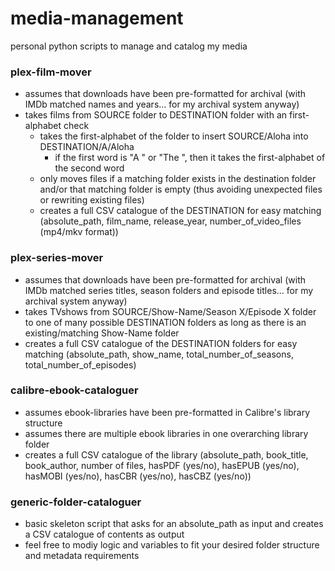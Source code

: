 # media-management
personal python scripts to manage and catalog my media

### plex-film-mover
- assumes that downloads have been pre-formatted for archival (with IMDb matched names and years... for my archival system anyway)
- takes films from SOURCE folder to DESTINATION folder with an first-alphabet check
  - takes the first-alphabet of the folder to insert SOURCE/Aloha into DESTINATION/A/Aloha
    - if the first word is "A " or "The ", then it takes the first-alphabet of the second word
  - only moves files if a matching folder exists in the destination folder and/or that matching folder is empty (thus avoiding unexpected files or rewriting existing files)
  - creates a full CSV catalogue of the DESTINATION for easy matching (absolute_path, film_name, release_year, number_of_video_files (mp4/mkv format))
 

### plex-series-mover
- assumes that downloads have been pre-formatted for archival (with IMDb matched series titles, season folders and episode titles... for my archival system anyway)
- takes TVshows from SOURCE/Show-Name/Season X/Episode X folder to one of many possible DESTINATION folders as long as there is an existing/matching Show-Name folder
- creates a full CSV catalogue of the DESTINATION folders for easy matching (absolute_path, show_name, total_number_of_seasons, total_number_of_episodes) 


### calibre-ebook-cataloguer
- assumes ebook-libraries have been pre-formatted in Calibre's library structure
- assumes there are multiple ebook libraries in one overarching library folder
- creates a full CSV catalogue of the library (absolute_path, book_title, book_author, number of files, hasPDF (yes/no), hasEPUB (yes/no), hasMOBI (yes/no), hasCBR (yes/no), hasCBZ (yes/no))


### generic-folder-cataloguer
- basic skeleton script that asks for an absolute_path as input and creates a CSV catalogue of contents as output
- feel free to modiy logic and variables to fit your desired folder structure and metadata requirements
